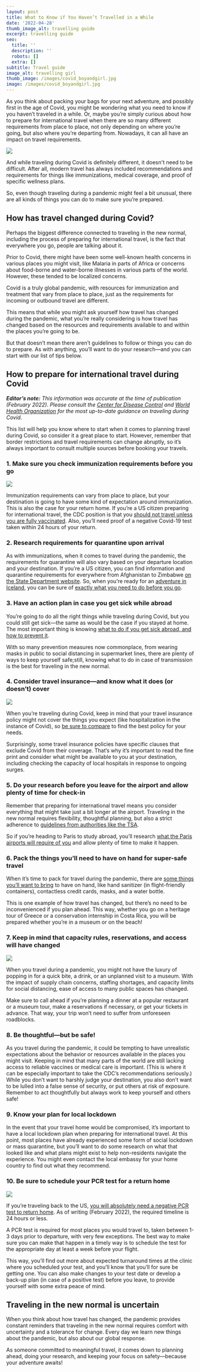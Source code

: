 ```yaml
---
layout: post
title: What to Know if You Haven’t Travelled in a While
date: '2022-04-28'
thumb_image_alt: travelling guide
excerpt: travelling guide
seo:
  title: ''
  description: ''
  robots: []
  extra: []
subtitle: Travel guide
image_alt: travelling girl
thumb_image: /images/covid_boyandgirl.jpg
image: /images/covid_boyandgirl.jpg
---
```

As you think about packing your bags for your next adventure, and possibly first in the age of Covid, you might be wondering what you need to know if you haven’t traveled in a while. Or, maybe you’re simply curious about how to prepare for international travel when there are so many different requirements from place to place, not only depending on where you’re going, but also where you’re departing from. Nowadays, it can all have an impact on travel requirements.

![](https://preview--best-pineapple-50615.stackbit.dev/\_static/app-assets/images/travelling_girl.jpg)

And while traveling during Covid is definitely different, it doesn't need to be difficult. After all, modern travel has always included recommendations and requirements for things like immunizations, medical coverage, and proof of specific wellness plans.

So, even though traveling during a pandemic might feel a bit unusual, there are all kinds of things you can do to make sure you’re prepared.

## How has travel changed during Covid?

Perhaps the biggest difference connected to traveling in the new normal, including the process of preparing for international travel, is the fact that everywhere you go, people are talking about it.

Prior to Covid, there might have been some well-known health concerns in various places you might visit, like Malaria in parts of Africa or concerns about food-borne and water-borne illnesses in various parts of the world. However, these tended to be localized concerns.

Covid is a truly global pandemic, with resources for immunization and treatment that vary from place to place, just as the requirements for incoming or outbound travel are different.

This means that while you might ask yourself how travel has changed during the pandemic, what you’re really considering is how travel has changed based on the resources and requirements available to and within the places you’re going to be.

But that doesn’t mean there aren’t guidelines to follow or things you can do to prepare. As with anything, you’ll want to do your research—and you can start with our list of tips below.



## How to prepare for international travel during Covid

***Editor’s note:** This information was accurate at the time of publication (February 2022). Please consult the *[*Center for Disease Control*](https://wwwnc.cdc.gov/travel/)* and *[*World Health Organization*](https://covid19.who.int/)* for the most up-to-date guidance on traveling during Covid.*

This list will help you know where to start when it comes to planning travel during Covid, so consider it a great place to start. However, remember that border restrictions and travel requirements can change abruptly, so it’s always important to consult multiple sources before booking your travels.

### 1. Make sure you check immunization requirements before you go

![](/images/travelling_girl_mask.jpg)

Immunization requirements can vary from place to place, but your destination is going to have some kind of expectation around immunization. This is also the case for your return home. If you’re a US citizen preparing for international travel, the CDC position is that you [should not travel unless you are fully vaccinated](https://www.cdc.gov/coronavirus/2019-ncov/travelers/international-travel-during-covid19.html). Also, you’ll need proof of a negative Covid-19 test taken within 24 hours of your return.

### 2. Research requirements for quarantine upon arrival

As with immunizations, when it comes to travel during the pandemic, the requirements for quarantine will also vary based on your departure location and your destination. If you’re a US citizen, you can find information and quarantine requirements for everywhere from Afghanistan to Zimbabwe [on the State Department website](https://travel.state.gov/content/travel/en/traveladvisories/COVID-19-Country-Specific-Information.html). So, when you’re ready for an [adventure in Iceland](https://www.goabroad.com/adventure-travel-abroad/search/iceland/adventure-travel-abroad-1), you can be sure of [exactly what you need to do before you go](https://is.usembassy.gov/covid-19-information/).

### 3. Have an action plan in case you get sick while abroad

You’re going to do all the right things while traveling during Covid, but you could still get sick—the same as would be the case if you stayed at home. The most important thing is knowing [what to do if you get sick abroad, and how to prevent it](https://www.goabroad.com/articles/what-to-do-if-you-get-sick-abroad).

With so many prevention measures now commonplace, from wearing masks in public to social distancing in supermarket lines, there are plenty of ways to keep yourself safe;still, knowing what to do in case of transmission is the best for traveling in the new normal.

### 4. Consider travel insurance—and know what it does (or doesn’t) cover

![](/images/travelling_girl_mask2.jpg)

When you’re traveling during Covid, keep in mind that your travel insurance policy might not cover the things you expect (like hospitalization in the instance of Covid), so [be sure to compare](https://insurance.goabroad.com/) to find the best policy for your needs.

Surprisingly, some travel insurance policies have specific clauses that exclude Covid from their coverage. That’s why it’s important to read the fine print and consider what might be available to you at your destination, including checking the capacity of local hospitals in response to ongoing surges.

### 5. Do your research before you leave for the airport and allow plenty of time for check-in

Remember that preparing for international travel means you consider everything that might take just a bit longer at the airport. Traveling in the new normal requires flexibility, thoughtful planning, but also a strict adherence to [guidelines from authorities like the TSA](https://www.tsa.gov/coronavirus).

So if you’re heading to Paris to study abroad, you’ll research [what the Paris airports will require of you](https://www.parisaeroport.fr/en/passengers/flights/covid-19-informations-to-passengers) and allow plenty of time to make it happen.

### 6. Pack the things you’ll need to have on hand for super-safe travel

When it’s time to pack for travel during the pandemic, there are [some things you’ll want to bring](https://www.insider.com/guides/health/best-covid-safety-gear-for-traveling) to have on hand, like hand sanitizer (in flight-friendly containers), contactless credit cards, masks, and a water bottle.

This is one example of how travel has changed, but there’s no need to be inconvenienced if you plan ahead. This way, whether you go on a heritage tour of Greece or a conservation internship in Costa Rica, you will be prepared whether you’re in a museum or on the beach!

### 7. Keep in mind that capacity rules, reservations, and access will have changed

![](/images/covid_boyandgirl.jpg)

When you travel during a pandemic, you might not have the luxury of popping in for a quick bite, a drink, or an unplanned visit to a museum. With the impact of supply chain concerns, staffing shortages, and capacity limits for social distancing, ease of access to many public spaces has changed.

Make sure to call ahead if you’re planning a dinner at a popular restaurant or a museum tour, make a reservations if necessary, or get your tickets in advance. That way, your trip won’t need to suffer from unforeseen roadblocks.

### 8. Be thoughtful—but be safe!

As you travel during the pandemic, it could be tempting to have unrealistic expectations about the behavior or resources available in the places you might visit. Keeping in mind that many parts of the world are still lacking access to reliable vaccines or medical care is important. (This is where it can be especially important to take the CDC’s recommendations seriously.)
While you don’t want to harshly judge your destination, you also don’t want to be lulled into a false sense of security, or put others at risk of exposure. Remember to act thoughtfully but always work to keep yourself and others safe!


### 9. Know your plan for local lockdown

In the event that your travel home would be compromised, it’s important to have a local lockdown plan when preparing for international travel. At this point, most places have already experienced some form of social lockdown or mass quarantine, but you’ll want to do some research on what that looked like and what plans might exist to help non-residents navigate the experience. You might even contact the local embassy for your home country to find out what they recommend.

### 10. Be sure to schedule your PCR test for a return home

![](/images/travelling_girl_mask3.jpg)

If you’re traveling back to the US, [you will absolutely need a negative PCR test to return home](https://www.cdc.gov/coronavirus/2019-ncov/travelers/testing-international-air-travelers.html). As of writing (February 2022), the required timeline is 24 hours or less.

A PCR test is required for most places you would travel to, taken between 1-3 days prior to departure, with very few exceptions. The best way to make sure you can make that happen in a timely way is to schedule the test for the appropriate day at least a week before your flight.

This way, you’ll find out more about expected turnaround times at the clinic where you scheduled your test, and you’ll know that you’ll for sure be getting one. You can also make changes to your test date or develop a back-up plan (in case of a positive test) before you leave, to provide yourself with some extra peace of mind.

## Traveling in the new normal is uncertain

When you think about how travel has changed, the pandemic provides constant reminders that traveling in the new normal requires comfort with uncertainty and a tolerance for change. Every day we learn new things about the pandemic, but also about our global response.

As someone committed to meaningful travel, it comes down to planning ahead, doing your research, and keeping your focus on safety—because your adventure awaits!

